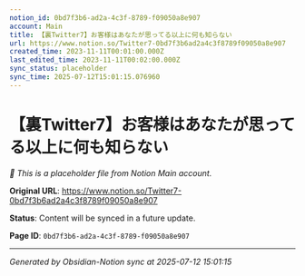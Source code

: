 ```yaml
---
notion_id: 0bd7f3b6-ad2a-4c3f-8789-f09050a8e907
account: Main
title: 【裏Twitter7】お客様はあなたが思ってる以上に何も知らない
url: https://www.notion.so/Twitter7-0bd7f3b6ad2a4c3f8789f09050a8e907
created_time: 2023-11-11T00:01:00.000Z
last_edited_time: 2023-11-11T00:02:00.000Z
sync_status: placeholder
sync_time: 2025-07-12T15:01:15.076960
---
```


# 【裏Twitter7】お客様はあなたが思ってる以上に何も知らない

*🔄 This is a placeholder file from Notion Main account.*

**Original URL**: https://www.notion.so/Twitter7-0bd7f3b6ad2a4c3f8789f09050a8e907

**Status**: Content will be synced in a future update.

**Page ID**: `0bd7f3b6-ad2a-4c3f-8789-f09050a8e907`

---

*Generated by Obsidian-Notion sync at 2025-07-12 15:01:15*
